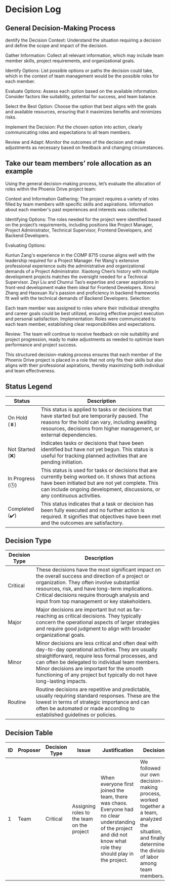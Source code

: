 # Decision Log 
## General Decision-Making Process
dentify the Decision Context: Understand the situation requiring a decision and define the scope and impact of the decision.

Gather Information: Collect all relevant information, which may include team member skills, project requirements, and organizational goals.

Identify Options: List possible options or paths the decision could take, which in the context of team management would be the possible roles for each member.

Evaluate Options: Assess each option based on the available information. Consider factors like suitability, potential for success, and team balance.

Select the Best Option: Choose the option that best aligns with the goals and available resources, ensuring that it maximizes benefits and minimizes risks.

Implement the Decision: Put the chosen option into action, clearly communicating roles and expectations to all team members.

Review and Adapt: Monitor the outcomes of the decision and make adjustments as necessary based on feedback and changing circumstances.
## Take our team members’ role allocation as an example
Using the general decision-making process, let’s evaluate the allocation of roles within the Phoenix Drive project team:

Context and Information Gathering: The project requires a variety of roles filled by team members with specific skills and aspirations. Information about each member's past experiences and interests was collected.

Identifying Options: The roles needed for the project were identified based on the project’s requirements, including positions like Project Manager, Project Administrator, Technical Supervisor, Frontend Developers, and Backend Developers.

Evaluating Options:

Kunlun Zang's experience in the COMP 8715 course aligns well with the leadership required for a Project Manager.
Fei Wang's extensive professional experience suits the administrative and organizational demands of a Project Administrator.
Xiaotong Chen’s history with multiple development projects matches the oversight needed for a Technical Supervisor.
Zeyi Liu and Chunrui Tao’s expertise and career aspirations in front-end development make them ideal for Frontend Developers.
Xinrui Zhang and Haoxuan Xu's passion and proficiency in backend frameworks fit well with the technical demands of Backend Developers.
Selection:

Each team member was assigned to roles where their individual strengths and career goals could be best utilized, ensuring effective project execution and personal satisfaction.
Implementation: Roles were communicated to each team member, establishing clear responsibilities and expectations.

Review: The team will continue to receive feedback on role suitability and project progression, ready to make adjustments as needed to optimize team performance and project success.

This structured decision-making process ensures that each member of the Phoenix Drive project is placed in a role that not only fits their skills but also aligns with their professional aspirations, thereby maximizing both individual and team effectiveness.

## Status Legend


| Status      | Description                                       |
|-------------|---------------------------------------------------|
| On Hold (⏸️)       | This status is applied to tasks or decisions that have started but are temporarily paused. The reasons for the hold can vary, including awaiting resources, decisions from higher management, or external dependencies.       |
| Not Started (❌)|  Indicates tasks or decisions that have been identified but have not yet begun. This status is useful for tracking planned activities that are pending initiation.        |
| In Progress (🕒)       | This status is used for tasks or decisions that are currently being worked on. It shows that actions have been initiated but are not yet complete. This can include ongoing development, discussions, or any continuous activities.                  |
| Completed (✔️)        | This status indicates that a task or decision has been fully executed and no further action is required. It signifies that objectives have been met and the outcomes are satisfactory.                   |
## Decision Type 

|  Decision Type | Description                                        |
|-------------|---------------------------------------------------|
| Critical       | These decisions have the most significant impact on the overall success and direction of a project or organization. They often involve substantial resources, risk, and have long-term implications. Critical decisions require thorough analysis and input from top management or key stakeholders. |
| Major      | Major decisions are important but not as far-reaching as critical decisions. They typically concern the operational aspects of larger strategies and require good judgment to align with broader organizational goals.       |
| Minor      | Minor decisions are less critical and often deal with day-to-day operational activities. They are usually straightforward, require less formal processes, and can often be delegated to individual team members. Minor decisions are important for the smooth functioning of any project but typically do not have long-lasting impacts. |
| Routine      | Routine decisions are repetitive and predictable, usually requiring standard responses. These are the lowest in terms of strategic importance and can often be automated or made according to established guidelines or policies. |

## Decision Table

| ID | Proposer |  Decision Type | Issue                            |Justification                        | Decision          |    Date       | Status   | Approval |
|----|----------|-----------|---------------------------------|-------------------------------|-------------------|---------------|----------|----------|
| 1 | Team | Critical | Assigning roles to the team on the project | When everyone first joined the team, there was chaos. Everyone had no clear understanding of the project and did not know what role they should play in the project. | We followed our own decision-making process, worked together as a team, analyzed the situation, and finally determined the division of labor among team members.| 28/07/2024 | Completed (✔️)  | Team | 









